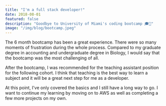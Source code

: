 ```yaml
---
title: "I'm a full stack developer!"
date: 2018-08-01
featured: false
description: "Goodbye to University of Miami's coding bootcamp 🎓🎉"
image: "/img/blog/bootcamp.jpeg"
---
```


The 6 month bootcamp has been a great experience. There were so many moments of frustration during the whole process. Compared to my graduate degree in accounting and undergraduate degree in Biology, I would say that the bootcamp was the most challenging of all.

After the bootcamp, I was recommended for the teaching assistant position for the following cohort. I think that teaching is the best way to learn a subject and it will be a great next step for me as a developer.

At this point, I've only covered the basics and I still have a long way to go. I want to continue my learning by moving on to AWS as well as completing a few more projects on my own.
